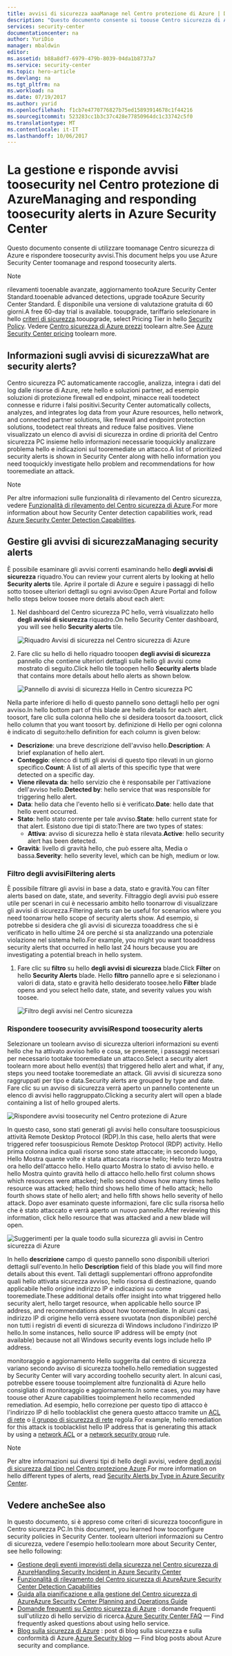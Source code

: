 ```yaml
---
title: avvisi di sicurezza aaaManage nel Centro protezione di Azure | Documenti Microsoft
description: "Questo documento consente si toouse Centro sicurezza di Azure funzionalità toomanage e risposta toosecurity avvisi."
services: security-center
documentationcenter: na
author: YuriDio
manager: mbaldwin
editor: 
ms.assetid: b88a8df7-6979-479b-8039-04da1b8737a7
ms.service: security-center
ms.topic: hero-article
ms.devlang: na
ms.tgt_pltfrm: na
ms.workload: na
ms.date: 07/19/2017
ms.author: yurid
ms.openlocfilehash: f1cb7e4770776827b75ed15893914678c1f44216
ms.sourcegitcommit: 523283cc1b3c37c428e77850964dc1c33742c5f0
ms.translationtype: MT
ms.contentlocale: it-IT
ms.lasthandoff: 10/06/2017
---
```

# <a name="managing-and-responding-toosecurity-alerts-in-azure-security-center"></a><span data-ttu-id="64db7-103">La gestione e risponde avvisi toosecurity nel Centro protezione di Azure</span><span class="sxs-lookup"><span data-stu-id="64db7-103">Managing and responding toosecurity alerts in Azure Security Center</span></span>
<span data-ttu-id="64db7-104">Questo documento consente di utilizzare toomanage Centro sicurezza di Azure e rispondere toosecurity avvisi.</span><span class="sxs-lookup"><span data-stu-id="64db7-104">This document helps you use Azure Security Center toomanage and respond toosecurity alerts.</span></span>

> [!NOTE]
> <span data-ttu-id="64db7-105">rilevamenti tooenable avanzate, aggiornamento tooAzure Security Center Standard.</span><span class="sxs-lookup"><span data-stu-id="64db7-105">tooenable advanced detections, upgrade tooAzure Security Center Standard.</span></span> <span data-ttu-id="64db7-106">È disponibile una versione di valutazione gratuita di 60 giorni.</span><span class="sxs-lookup"><span data-stu-id="64db7-106">A free 60-day trial is available.</span></span> <span data-ttu-id="64db7-107">tooupgrade, tariffario selezionare in hello [criteri di sicurezza](security-center-policies.md).</span><span class="sxs-lookup"><span data-stu-id="64db7-107">tooupgrade, select Pricing Tier in hello [Security Policy](security-center-policies.md).</span></span> <span data-ttu-id="64db7-108">Vedere [Centro sicurezza di Azure prezzi](security-center-pricing.md) toolearn altre.</span><span class="sxs-lookup"><span data-stu-id="64db7-108">See [Azure Security Center pricing](security-center-pricing.md) toolearn more.</span></span>
>
>

## <a name="what-are-security-alerts"></a><span data-ttu-id="64db7-109">Informazioni sugli avvisi di sicurezza</span><span class="sxs-lookup"><span data-stu-id="64db7-109">What are security alerts?</span></span>
<span data-ttu-id="64db7-110">Centro sicurezza PC automaticamente raccoglie, analizza, integra i dati del log dalle risorse di Azure, rete hello e soluzioni partner, ad esempio soluzioni di protezione firewall ed endpoint, minacce reali toodetect connesse e ridurre i falsi positivi.</span><span class="sxs-lookup"><span data-stu-id="64db7-110">Security Center automatically collects, analyzes, and integrates log data from your Azure resources, hello network, and connected partner solutions, like firewall and endpoint protection solutions, toodetect real threats and reduce false positives.</span></span> <span data-ttu-id="64db7-111">Viene visualizzato un elenco di avvisi di sicurezza in ordine di priorità del Centro sicurezza PC insieme hello informazioni necessarie tooquickly analizzare problema hello e indicazioni sul tooremediate un attacco.</span><span class="sxs-lookup"><span data-stu-id="64db7-111">A list of prioritized security alerts is shown in Security Center along with hello information you need tooquickly investigate hello problem and recommendations for how tooremediate an attack.</span></span>


> [!NOTE]
> <span data-ttu-id="64db7-112">Per altre informazioni sulle funzionalità di rilevamento del Centro sicurezza, vedere [Funzionalità di rilevamento del Centro sicurezza di Azure](security-center-detection-capabilities.md).</span><span class="sxs-lookup"><span data-stu-id="64db7-112">For more information about how Security Center detection capabilities work, read [Azure Security Center Detection Capabilities](security-center-detection-capabilities.md).</span></span>
>
>

## <a name="managing-security-alerts"></a><span data-ttu-id="64db7-113">Gestire gli avvisi di sicurezza</span><span class="sxs-lookup"><span data-stu-id="64db7-113">Managing security alerts</span></span>
<span data-ttu-id="64db7-114">È possibile esaminare gli avvisi correnti esaminando hello **degli avvisi di sicurezza** riquadro.</span><span class="sxs-lookup"><span data-stu-id="64db7-114">You can review your current alerts by looking at hello **Security alerts** tile.</span></span> <span data-ttu-id="64db7-115">Aprire il portale di Azure e seguire i passaggi di hello sotto toosee ulteriori dettagli su ogni avviso:</span><span class="sxs-lookup"><span data-stu-id="64db7-115">Open Azure Portal and follow hello steps below toosee more details about each alert:</span></span>

1. <span data-ttu-id="64db7-116">Nel dashboard del Centro sicurezza PC hello, verrà visualizzato hello **degli avvisi di sicurezza** riquadro.</span><span class="sxs-lookup"><span data-stu-id="64db7-116">On hello Security Center dashboard, you will see hello **Security alerts** tile.</span></span>

    ![Riquadro Avvisi di sicurezza nel Centro sicurezza di Azure](./media/security-center-managing-and-responding-alerts/security-center-managing-and-responding-alerts-fig1-ga.png)

2. <span data-ttu-id="64db7-118">Fare clic su hello di hello riquadro tooopen **degli avvisi di sicurezza** pannello che contiene ulteriori dettagli sulle hello gli avvisi come mostrato di seguito.</span><span class="sxs-lookup"><span data-stu-id="64db7-118">Click hello tile tooopen hello **Security alerts** blade that contains more details about hello alerts as shown below.</span></span>

   ![Pannello di avvisi di sicurezza Hello in Centro sicurezza PC](./media/security-center-managing-and-responding-alerts/security-center-managing-and-responding-alerts-fig2-ga.png)

<span data-ttu-id="64db7-120">Nella parte inferiore di hello di questo pannello sono dettagli hello per ogni avviso.</span><span class="sxs-lookup"><span data-stu-id="64db7-120">In hello bottom part of this blade are hello details for each alert.</span></span> <span data-ttu-id="64db7-121">toosort, fare clic sulla colonna hello che si desidera toosort da.</span><span class="sxs-lookup"><span data-stu-id="64db7-121">toosort, click hello column that you want toosort by.</span></span> <span data-ttu-id="64db7-122">definizione di Hello per ogni colonna è indicato di seguito:</span><span class="sxs-lookup"><span data-stu-id="64db7-122">hello definition for each column is given below:</span></span>

* <span data-ttu-id="64db7-123">**Descrizione**: una breve descrizione dell'avviso hello.</span><span class="sxs-lookup"><span data-stu-id="64db7-123">**Description**: A brief explanation of hello alert.</span></span>
* <span data-ttu-id="64db7-124">**Conteggio**: elenco di tutti gli avvisi di questo tipo rilevati in un giorno specifico.</span><span class="sxs-lookup"><span data-stu-id="64db7-124">**Count**: A list of all alerts of this specific type that were detected on a specific day.</span></span>
* <span data-ttu-id="64db7-125">**Viene rilevata da**: hello servizio che è responsabile per l'attivazione dell'avviso hello.</span><span class="sxs-lookup"><span data-stu-id="64db7-125">**Detected by**: hello service that was responsible for triggering hello alert.</span></span>
* <span data-ttu-id="64db7-126">**Data**: hello data che l'evento hello si è verificato.</span><span class="sxs-lookup"><span data-stu-id="64db7-126">**Date**: hello date that hello event occurred.</span></span>
* <span data-ttu-id="64db7-127">**Stato**: hello stato corrente per tale avviso.</span><span class="sxs-lookup"><span data-stu-id="64db7-127">**State**: hello current state for that alert.</span></span> <span data-ttu-id="64db7-128">Esistono due tipi di stato:</span><span class="sxs-lookup"><span data-stu-id="64db7-128">There are two types of states:</span></span>
  * <span data-ttu-id="64db7-129">**Attiva**: avviso di sicurezza hello è stata rilevata.</span><span class="sxs-lookup"><span data-stu-id="64db7-129">**Active**: hello security alert has been detected.</span></span>
* <span data-ttu-id="64db7-130">**Gravità**: livello di gravità hello, che può essere alta, Media o bassa.</span><span class="sxs-lookup"><span data-stu-id="64db7-130">**Severity**: hello severity level, which can be high, medium or low.</span></span>

### <a name="filtering-alerts"></a><span data-ttu-id="64db7-131">Filtro degli avvisi</span><span class="sxs-lookup"><span data-stu-id="64db7-131">Filtering alerts</span></span>
<span data-ttu-id="64db7-132">È possibile filtrare gli avvisi in base a data, stato e gravità.</span><span class="sxs-lookup"><span data-stu-id="64db7-132">You can filter alerts based on date, state, and severity.</span></span> <span data-ttu-id="64db7-133">Filtraggio degli avvisi può essere utile per scenari in cui è necessario ambito hello toonarrow di visualizzare gli avvisi di sicurezza.</span><span class="sxs-lookup"><span data-stu-id="64db7-133">Filtering alerts can be useful for scenarios where you need toonarrow hello scope of security alerts show.</span></span> <span data-ttu-id="64db7-134">Ad esempio, si potrebbe si desidera che gli avvisi di sicurezza tooaddress che si è verificato in hello ultime 24 ore perché si sta analizzando una potenziale violazione nel sistema hello.</span><span class="sxs-lookup"><span data-stu-id="64db7-134">For example, you might you want tooaddress security alerts that occurred in hello last 24 hours because you are investigating a potential breach in hello system.</span></span>

1. <span data-ttu-id="64db7-135">Fare clic su **filtro** su hello **degli avvisi di sicurezza** blade.</span><span class="sxs-lookup"><span data-stu-id="64db7-135">Click **Filter** on hello **Security Alerts** blade.</span></span> <span data-ttu-id="64db7-136">Hello **filtro** pannello apre e si selezionano i valori di data, stato e gravità hello desiderato toosee.</span><span class="sxs-lookup"><span data-stu-id="64db7-136">hello **Filter** blade opens and you select hello date, state, and severity values you wish toosee.</span></span>

    ![Filtro degli avvisi nel Centro sicurezza](./media/security-center-managing-and-responding-alerts/security-center-managing-and-responding-alerts-fig3-2017.png)

### <a name="respond-toosecurity-alerts"></a><span data-ttu-id="64db7-138">Rispondere toosecurity avvisi</span><span class="sxs-lookup"><span data-stu-id="64db7-138">Respond toosecurity alerts</span></span>
<span data-ttu-id="64db7-139">Selezionare un toolearn avviso di sicurezza ulteriori informazioni su eventi hello che ha attivato avviso hello e cosa, se presente, i passaggi necessari per necessario tootake tooremediate un attacco.</span><span class="sxs-lookup"><span data-stu-id="64db7-139">Select a security alert toolearn more about hello event(s) that triggered hello alert and what, if any, steps you need tootake tooremediate an attack.</span></span> <span data-ttu-id="64db7-140">Gli avvisi di sicurezza sono raggruppati per tipo e data.</span><span class="sxs-lookup"><span data-stu-id="64db7-140">Security alerts are grouped by type and date.</span></span> <span data-ttu-id="64db7-141">Fare clic su un avviso di sicurezza verrà aperto un pannello contenente un elenco di avvisi hello raggruppato.</span><span class="sxs-lookup"><span data-stu-id="64db7-141">Clicking a security alert will open a blade containing a list of hello grouped alerts.</span></span>

![Rispondere avvisi toosecurity nel Centro protezione di Azure](./media/security-center-managing-and-responding-alerts/security-center-managing-and-responding-alerts-fig5-ga.png)

<span data-ttu-id="64db7-143">In questo caso, sono stati generati gli avvisi hello consultare toosuspicious attività Remote Desktop Protocol (RDP).</span><span class="sxs-lookup"><span data-stu-id="64db7-143">In this case, hello alerts that were triggered refer toosuspicious Remote Desktop Protocol (RDP) activity.</span></span> <span data-ttu-id="64db7-144">Hello prima colonna indica quali risorse sono state attaccate; in secondo luogo, Hello Mostra quante volte è stata attaccata risorse hello; Hello terzo Mostra ora hello dell'attacco hello. Hello quarto Mostra lo stato di avviso hello. e hello Mostra quinto gravità hello di attacco hello.</span><span class="sxs-lookup"><span data-stu-id="64db7-144">hello first column shows which resources were attacked; hello second shows how many times hello resource was attacked; hello third shows hello time of hello attack; hello fourth shows state of hello alert; and hello fifth shows hello severity of hello attack.</span></span> <span data-ttu-id="64db7-145">Dopo aver esaminato queste informazioni, fare clic sulla risorsa hello che è stato attaccato e verrà aperto un nuovo pannello.</span><span class="sxs-lookup"><span data-stu-id="64db7-145">After reviewing this information, click hello resource that was attacked and a new blade will open.</span></span>

![Suggerimenti per la quale toodo sulla sicurezza gli avvisi in Centro sicurezza di Azure](./media/security-center-managing-and-responding-alerts/security-center-managing-and-responding-alerts-fig6-ga.png)

<span data-ttu-id="64db7-147">In hello **descrizione** campo di questo pannello sono disponibili ulteriori dettagli sull'evento.</span><span class="sxs-lookup"><span data-stu-id="64db7-147">In hello **Description** field of this blade you will find more details about this event.</span></span> <span data-ttu-id="64db7-148">Tali dettagli supplementari offrono approfondite quali hello attivata sicurezza avviso, hello risorsa di destinazione, quando applicabile hello origine indirizzo IP e indicazioni su come tooremediate.</span><span class="sxs-lookup"><span data-stu-id="64db7-148">These additional details offer insight into what triggered hello security alert, hello target resource, when applicable hello source IP address, and recommendations about how tooremediate.</span></span>  <span data-ttu-id="64db7-149">In alcuni casi, indirizzo IP di origine hello verrà essere svuotata (non disponibile) perché non tutti i registri di eventi di sicurezza di Windows includono l'indirizzo IP hello.</span><span class="sxs-lookup"><span data-stu-id="64db7-149">In some instances, hello source IP address will be empty (not available) because not all Windows security events logs include hello IP address.</span></span>

<span data-ttu-id="64db7-150">monitoraggio e aggiornamento Hello suggerita dal centro di sicurezza variano secondo avviso di sicurezza toohello.</span><span class="sxs-lookup"><span data-stu-id="64db7-150">hello remediation suggested by Security Center will vary according toohello security alert.</span></span> <span data-ttu-id="64db7-151">In alcuni casi, potrebbe essere toouse tooimplement altre funzionalità di Azure hello consigliato di monitoraggio e aggiornamento.</span><span class="sxs-lookup"><span data-stu-id="64db7-151">In some cases, you may have toouse other Azure capabilities tooimplement hello recommended remediation.</span></span> <span data-ttu-id="64db7-152">Ad esempio, hello correzione per questo tipo di attacco è l'indirizzo IP di hello tooblacklist che genera questo attacco tramite un [ACL di rete](../virtual-network/virtual-networks-acl.md) o [il gruppo di sicurezza di rete](../virtual-network/virtual-networks-nsg.md) regola.</span><span class="sxs-lookup"><span data-stu-id="64db7-152">For example, hello remediation for this attack is tooblacklist hello IP address that is generating this attack by using a [network ACL](../virtual-network/virtual-networks-acl.md) or a [network security group](../virtual-network/virtual-networks-nsg.md) rule.</span></span>

> [!NOTE]
> <span data-ttu-id="64db7-153">Per altre informazioni sui diversi tipi di hello degli avvisi, vedere [degli avvisi di sicurezza dal tipo nel Centro protezione Azure](security-center-alerts-type.md).</span><span class="sxs-lookup"><span data-stu-id="64db7-153">For more information on hello different types of alerts, read [Security Alerts by Type in Azure Security Center](security-center-alerts-type.md).</span></span>
>
>

## <a name="see-also"></a><span data-ttu-id="64db7-154">Vedere anche</span><span class="sxs-lookup"><span data-stu-id="64db7-154">See also</span></span>
<span data-ttu-id="64db7-155">In questo documento, si è appreso come criteri di sicurezza tooconfigure in Centro sicurezza PC.</span><span class="sxs-lookup"><span data-stu-id="64db7-155">In this document, you learned how tooconfigure security policies in Security Center.</span></span> <span data-ttu-id="64db7-156">toolearn ulteriori informazioni su Centro di sicurezza, vedere l'esempio hello:</span><span class="sxs-lookup"><span data-stu-id="64db7-156">toolearn more about Security Center, see hello following:</span></span>

* [<span data-ttu-id="64db7-157">Gestione degli eventi imprevisti della sicurezza nel Centro sicurezza di Azure</span><span class="sxs-lookup"><span data-stu-id="64db7-157">Handling Security Incident in Azure Security Center</span></span>](security-center-incident.md)
* [<span data-ttu-id="64db7-158">Funzionalità di rilevamento del Centro sicurezza di Azure</span><span class="sxs-lookup"><span data-stu-id="64db7-158">Azure Security Center Detection Capabilities</span></span>](security-center-detection-capabilities.md)
* [<span data-ttu-id="64db7-159">Guida alla pianificazione e alla gestione del Centro sicurezza di Azure</span><span class="sxs-lookup"><span data-stu-id="64db7-159">Azure Security Center Planning and Operations Guide</span></span>](security-center-planning-and-operations-guide.md)
* <span data-ttu-id="64db7-160">[Domande frequenti su Centro sicurezza di Azure](security-center-faq.md) : domande frequenti sull'utilizzo di hello servizio di ricerca.</span><span class="sxs-lookup"><span data-stu-id="64db7-160">[Azure Security Center FAQ](security-center-faq.md) — Find frequently asked questions about using hello service.</span></span>
* <span data-ttu-id="64db7-161">[Blog sulla sicurezza di Azure](http://blogs.msdn.com/b/azuresecurity/) : post di blog sulla sicurezza e sulla conformità di Azure.</span><span class="sxs-lookup"><span data-stu-id="64db7-161">[Azure Security blog](http://blogs.msdn.com/b/azuresecurity/) — Find blog posts about Azure security and compliance.</span></span>
